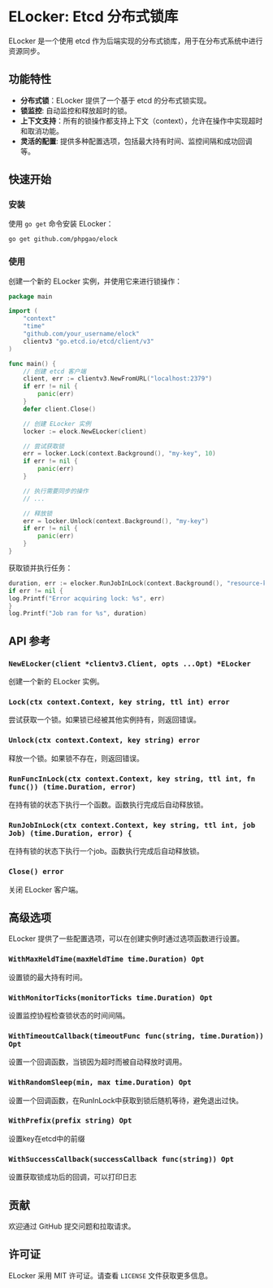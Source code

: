  
# ELocker: Etcd 分布式锁库

ELocker 是一个使用 etcd 作为后端实现的分布式锁库，用于在分布式系统中进行资源同步。

## 功能特性

- **分布式锁**：ELocker 提供了一个基于 etcd 的分布式锁实现。
- **锁监控**: 自动监控和释放超时的锁。
- **上下文支持**：所有的锁操作都支持上下文（context），允许在操作中实现超时和取消功能。
- **灵活的配置**: 提供多种配置选项，包括最大持有时间、监控间隔和成功回调等。

## 快速开始

### 安装

使用 `go get` 命令安装 ELocker：

```bash
go get github.com/phpgao/elock
```

### 使用

创建一个新的 ELocker 实例，并使用它来进行锁操作：

```go
package main

import (
	"context"
	"time"
	"github.com/your_username/elock"
	clientv3 "go.etcd.io/etcd/client/v3"
)

func main() {
	// 创建 etcd 客户端
	client, err := clientv3.NewFromURL("localhost:2379")
	if err != nil {
		panic(err)
	}
	defer client.Close()

	// 创建 ELocker 实例
	locker := elock.NewELocker(client)

	// 尝试获取锁
	err = locker.Lock(context.Background(), "my-key", 10)
	if err != nil {
		panic(err)
	}

	// 执行需要同步的操作
	// ...

	// 释放锁
	err = locker.Unlock(context.Background(), "my-key")
	if err != nil {
		panic(err)
	}
}
```

获取锁并执行任务：

```go
duration, err := elocker.RunJobInLock(context.Background(), "resource-key", 10, myJob)
if err != nil {
log.Printf("Error acquiring lock: %s", err)
}
log.Printf("Job ran for %s", duration)
```

## API 参考

### `NewELocker(client *clientv3.Client, opts ...Opt) *ELocker`

创建一个新的 ELocker 实例。

### `Lock(ctx context.Context, key string, ttl int) error`

尝试获取一个锁。如果锁已经被其他实例持有，则返回错误。

### `Unlock(ctx context.Context, key string) error`

释放一个锁。如果锁不存在，则返回错误。

### `RunFuncInLock(ctx context.Context, key string, ttl int, fn func()) (time.Duration, error)`

在持有锁的状态下执行一个函数。函数执行完成后自动释放锁。

### `RunJobInLock(ctx context.Context, key string, ttl int, job Job) (time.Duration, error) {`

在持有锁的状态下执行一个job。函数执行完成后自动释放锁。

### `Close() error`

关闭 ELocker 客户端。

## 高级选项

ELocker 提供了一些配置选项，可以在创建实例时通过选项函数进行设置。

### `WithMaxHeldTime(maxHeldTime time.Duration) Opt`

设置锁的最大持有时间。

### `WithMonitorTicks(monitorTicks time.Duration) Opt`

设置监控协程检查锁状态的时间间隔。

### `WithTimeoutCallback(timeoutFunc func(string, time.Duration)) Opt`

设置一个回调函数，当锁因为超时而被自动释放时调用。

### `WithRandomSleep(min, max time.Duration) Opt`

设置一个回调函数，在RunInLock中获取到锁后随机等待，避免退出过快。

### `WithPrefix(prefix string) Opt`

设置key在etcd中的前缀

### `WithSuccessCallback(successCallback func(string)) Opt `

设置获取锁成功后的回调，可以打印日志

## 贡献

欢迎通过 GitHub 提交问题和拉取请求。

## 许可证

ELocker 采用 MIT 许可证。请查看 `LICENSE` 文件获取更多信息。
